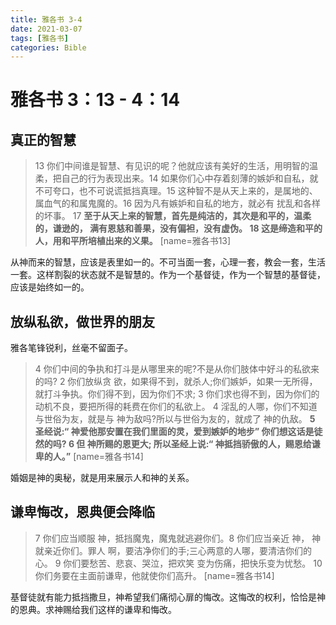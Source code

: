 ```yaml
---
title: 雅各书 3-4
date: 2021-03-07
tags: [雅各书]
categories: Bible
---
```


# 雅各书 3：13 - 4：14

## 真正的智慧

> 13 你们中间谁是智慧、有见识的呢？他就应该有美好的生活，用明智的温柔，把自己的行为表现出来。14 如果你们心中存着刻薄的嫉妒和自私，就不可夸口，也不可说谎抵挡真理。15 这种智不是从天上来的，是属地的、属血气的和属鬼魔的。16 因为凡有嫉妒和自私的地方，就必有 扰乱和各样的坏事。 17 **至于从天上来的智慧，首先是纯洁的，其次是和平的，温柔的，谦逊的， 满有恩慈和善果，没有偏袒，没有虚伪。 18 这是缔造和平的人，用和平所培植出来的义果。**
> [name=雅各书13]

从神而来的智慧，应该是表里如一的。不可当面一套，心理一套，教会一套，生活一套。这样割裂的状态就不是智慧的。作为一个基督徒，作为一个智慧的基督徒，应该是始终如一的。

## 放纵私欲，做世界的朋友

雅各笔锋锐利，丝毫不留面子。

> 4 你们中间的争执和打斗是从哪里来的呢?不是从你们肢体中好斗的私欲来的吗? 2 你们放纵贪 欲，如果得不到，就杀人;你们嫉妒，如果一无所得，就打斗争执。你们得不到，因为你们不求; 3 你们求也得不到，因为你们的动机不良，要把所得的耗费在你们的私欲上。 4 淫乱的人哪，你们不知道与世俗为友，就是与 神为敌吗?所以与世俗为友的，就成了 神的仇敌。 **5 圣经说:“ 神爱他那安置在我们里面的灵，爱到嫉妒的地步” 你们想这话是徒然的吗? 6 但 神所赐的恩更大; 所以圣经上说:“ 神抵挡骄傲的人，赐恩给谦卑的人。”**
> [name=雅各书14]

婚姻是神的奥秘，就是用来展示人和神的关系。

## 谦卑悔改，恩典便会降临

> 7 你们应当顺服 神，抵挡魔鬼，魔鬼就逃避你们。8 你们应当亲近 神， 神就亲近你们。罪人 啊，要洁净你们的手;三心两意的人哪，要清洁你们的心。 9 你们要愁苦、悲哀、哭泣，把欢笑 变为伤痛，把快乐变为忧愁。 10 你们务要在主面前谦卑，他就使你们高升。
> [name=雅各书14]

基督徒就有能力抵挡撒旦，神希望我们痛彻心扉的悔改。这悔改的权利，恰恰是神的恩典。求神赐给我们这样的谦卑和悔改。